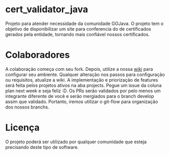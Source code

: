 # cert_validator_java
Projeto para atender necessidade da comunidade GOJava. O projeto tem o objetivo de disponibilizar um site para conferencia do de certificados gerados pela entidade, tornando mais confiável nossos certificados.

# Colaboradores
A colaboração começa com seu fork. Depois, utilize a nossa [wiki](https://github.com/alexferreiradev/cert_validator_java/wiki) para configurar seu ambiente. Qualquer alteração nos passos para configuração ou requisitos, atualize a wiki.
A implementação e priorização de features será feita pelos projetos ativos na aba projects. Pegue um issue da coluna plan next week e seja feliz :D. Os PRs serão validados por pelo menos um integrante diferente de você e serão mergiados para o branch develop assim que validado. Portanto, iremos utilizar o git-flow para organização dos nossos branchs.

# Licença
O projeto poderá ser utilizado por qualquer comunidade que esteja precisando deste tipo de software.
